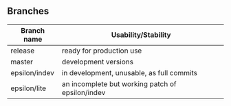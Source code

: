 ## Branches

Branch name   | Usability/Stability
--------------|-------------------------------------------------
release       | ready for production use
master        | development versions
epsilon/indev | in development, unusable, as full commits
epsilon/lite  | an incomplete but working patch of epsilon/indev
